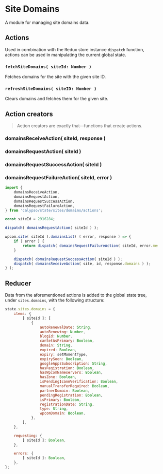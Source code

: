# Site Domains

A module for managing site domains data.

## Actions

Used in combination with the Redux store instance `dispatch` function, actions can be used in manipulating the current global state.

### `fetchSiteDomains( siteId: Number )`

Fetches domains for the site with the given site ID.

### `refreshSiteDomains( siteID: Number )`

Clears domains and fetches them for the given site.

## Action creators

> Action creators are exactly that—functions that create actions.

### domainsReceiveAction( siteId, response )

### domainsRequestAction( siteId )

### domainsRequestSuccessAction( siteId )

### domainsRequestFailureAction( siteId, error )

```js
import {
	domainsReceiveAction,
	domainsRequestAction,
	domainsRequestSuccessAction,
	domainsRequestFailureAction,
} from 'calypso/state/sites/domains/actions';

const siteId = 2916284;

dispatch( domainsRequestAction( siteId ) );

wpcom.site( siteId ).domainsList( ( error, response ) => {
	if ( error ) {
		return dispatch( domainsRequestFailureAction( siteId, error.message ) );
	}

	dispatch( domainsRequestSuccessAction( siteId ) );
	dispatch( domainsReceiveAction( site, id, response.domains ) );
} );
```

## Reducer

Data from the aforementioned actions is added to the global state tree, under `sites.domains`, with the following structure:

```js
state.sites.domains = {
	items: {
		[ siteId ]: [
			{
				autoRenewalDate: String,
				autoRenewing: Number,
				blogId: Number,
				canSetAsPrimary: Boolean,
				domain: String,
				expired: Boolean,
				expiry: setMomentType,
				expirySoon: Boolean,
				googleAppsSubscription: String,
				hasRegistration: Boolean,
				hasWpcomNameservers: Boolean,
				hasZone: Boolean,
				isPendingIcannVerification: Boolean,
				manualTransferRequired: Boolean,
				partnerDomain: Boolean,
				pendingRegistration: Boolean,
				isPrimary: Boolean,
				registrationDate: String,
				type: String,
				wpcomDomain: Boolean,
			},
		],
	},

	requesting: {
		[ siteId ]: Boolean,
	},

	errors: {
		[ siteId ]: Boolean,
	},
};
```
